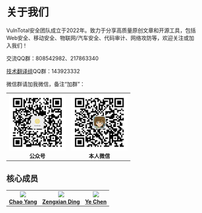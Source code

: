 # 关于我们

VulnTotal安全团队成立于2022年。致力于分享高质量原创文章和开源工具，包括Web安全、移动安全、物联网/汽车安全、代码审计、网络攻防等，欢迎关注或加入我们！

交流QQ群：808542982、217863340

[技术翻译组](https://github.com/VulnTotal-Team/TranslateProject)QQ群：143923332

微信群请加我微信，备注“加群”：

<table><tr>
<td align="center"><img src=./img/gzh.jpg width="150"><br /><b>公众号</b></td>
<td align="center"><img src=./img/wechat.jpg width="150"><br /><b>本人微信</b></td>
</tr></table>

## 核心成员

<table><tr>
<td align="center"><a href="https://github.com/firmianay"><img src="https://avatars.githubusercontent.com/u/15265215?v=4" width="80px;"><br /><b>Chao Yang</b></a></td>
<td align="center"><a href="https://github.com/s3nt3"><img src="https://avatars.githubusercontent.com/u/47658352?v=4" width="80px;"><br /><b>Zengxian Ding</b></a></td>
<td align="center"><a href="https://github.com/CYeas"><img src="https://avatars.githubusercontent.com/u/15172194?v=4" width="80px;"><br /><b>Ye Chen</b></a></td>
</tr></table>
